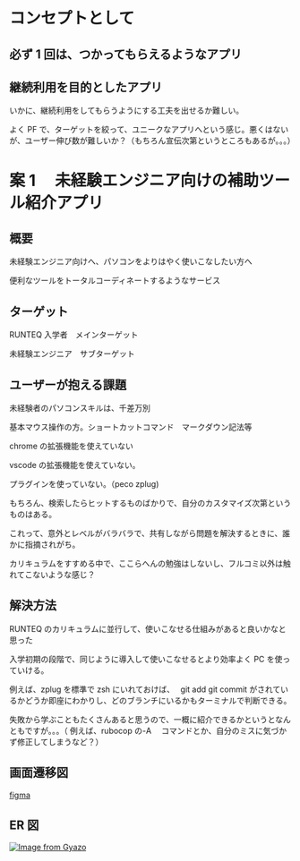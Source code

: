 # コンセプトとして

## 必ず 1 回は、つかってもらえるようなアプリ

## 継続利用を目的としたアプリ

いかに、継続利用をしてもらうようにする工夫を出せるか難しい。

よく PF で、ターゲットを絞って、ユニークなアプリへという感じ。悪くはないが、ユーザー伸び数が難しいか？（もちろん宣伝次第というところもあるが。。。）

# 案 1 　未経験エンジニア向けの補助ツール紹介アプリ

## 概要

未経験エンジニア向けへ、パソコンをよりはやく使いこなしたい方へ

便利なツールをトータルコーディネートするようなサービス

## ターゲット

RUNTEQ 入学者　メインターゲット

未経験エンジニア　サブターゲット

## ユーザーが抱える課題

未経験者のパソコンスキルは、千差万別

基本マウス操作の方。ショートカットコマンド　マークダウン記法等

chrome の拡張機能を使えていない

vscode の拡張機能を使えていない。

プラグインを使っていない。（peco zplug)

もちろん、検索したらヒットするものばかりで、自分のカスタマイズ次第というものはある。

これって、意外とレベルがバラバラで、共有しながら問題を解決するときに、誰かに指摘されがち。

カリキュラムをすすめる中で、ここらへんの勉強はしないし、フルコミ以外は触れてこないような感じ？

## 解決方法

RUNTEQ のカリキュラムに並行して、使いこなせる仕組みがあると良いかなと思った

入学初期の段階で、同じように導入して使いこなせるとより効率よく PC を使っていける。

例えば、zplug を標準で zsh にいれておけば、　 git add git commit がされているかどうか即座にわかりし、どのブランチにいるかもターミナルで判断できる。

失敗から学ぶこともたくさんあると思うので、一概に紹介できるかというとなんともですが。。。（ 例えば、rubocop の-A 　コマンドとか、自分のミスに気づかず修正してしまうなど？）

## 画面遷移図

[figma](https://www.figma.com/file/BJHsHFSJ4wH4hmWfvyertg/RUNTool?node-id=0%3A1&t=LQgiD5skp8FHL8Pq-1)

## ER 図

[![Image from Gyazo](https://i.gyazo.com/e6e8579cb9d95a49669d403eeeb79d13.png)](https://gyazo.com/e6e8579cb9d95a49669d403eeeb79d13)
